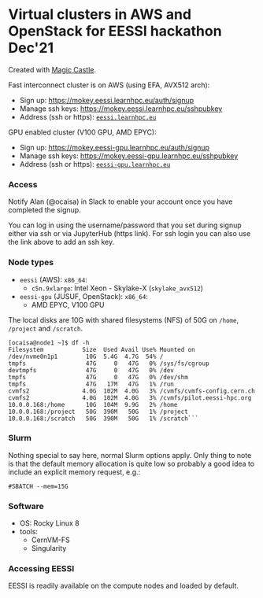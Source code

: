 # Virtual clusters in AWS and OpenStack for EESSI hackathon Dec'21

Created with [Magic Castle](https://github.com/ComputeCanada/magic_castle).

Fast interconnect cluster is on AWS (using EFA, AVX512 arch):
* Sign up:  https://mokey.eessi.learnhpc.eu/auth/signup  
* Manage ssh keys:  https://mokey.eessi.learnhpc.eu/sshpubkey
* Address (ssh or https):  [``eessi.learnhpc.eu``](eessi.learnhpc.eu)

GPU enabled cluster (V100 GPU, AMD EPYC):

* Sign up:  https://mokey.eessi-gpu.learnhpc.eu/auth/signup  
* Manage ssh keys:  https://mokey.eessi-gpu.learnhpc.eu/sshpubkey
* Address (ssh or https):  [``eessi-gpu.learnhpc.eu``](eessi-gpu.learnhpc.eu)

### Access

Notify Alan (@ocaisa) in Slack to enable your account once you have completed the signup.

You can log in using the username/password that you set during signup either via ssh or
via JupyterHub (https link). For ssh login you can also use the link above to add an ssh
key.

### Node types

* `eessi` (AWS): ``x86_64``:
  * ``c5n.9xlarge``: Intel Xeon - Skylake-X (``skylake_avx512``)
* `eessi-gpu` (JUSUF, OpenStack): ``x86_64``:
  * AMD EPYC, V100 GPU


The local disks are 10G with shared filesystems (NFS) of 50G on `/home`, `/project` and `/scratch`.
```
[ocaisa@node1 ~]$ df -h
Filesystem           Size  Used Avail Use% Mounted on
/dev/nvme0n1p1        10G  5.4G  4.7G  54% /
tmpfs                 47G     0   47G   0% /sys/fs/cgroup
devtmpfs              47G     0   47G   0% /dev
tmpfs                 47G     0   47G   0% /dev/shm
tmpfs                 47G   17M   47G   1% /run
cvmfs2               4.0G  102M  4.0G   3% /cvmfs/cvmfs-config.cern.ch
cvmfs2               4.0G  102M  4.0G   3% /cvmfs/pilot.eessi-hpc.org
10.0.0.168:/home      10G  104M  9.9G   2% /home
10.0.0.168:/project   50G  390M   50G   1% /project
10.0.0.168:/scratch   50G  390M   50G   1% /scratch```
```

### Slurm

Nothing special to say here, normal Slurm options apply. Only thing to note is that the default memory
allocation is quite low so probably a good idea to include an explicit memory request, e.g.:
```
#SBATCH --mem=15G
```

### Software

* OS: Rocky Linux 8
* tools:
  * CernVM-FS
  * Singularity

### Accessing EESSI

EESSI is readily available on the compute nodes and loaded by default.
